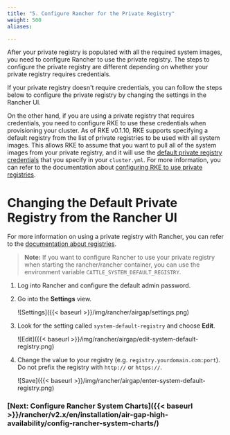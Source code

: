 ```yaml
---
title: "5. Configure Rancher for the Private Registry"
weight: 500
aliases:

---
```


After your private registry is populated with all the required system images, you need to configure Rancher to use the private registry. The steps to configure the private registry are different depending on whether your private registry requires credentials.

If your private registry doesn't require credentials, you can follow the steps below to configure the private registry by changing the settings in the Rancher UI. 

On the other hand, if you are using a private registry that requires credentials, you need to configure RKE to use these credentials when provisioning your cluster. As of RKE v0.1.10, RKE supports specifying a default registry from the list of private registries to be used with all system images. This allows RKE to assume that you want to pull all of the system images from your private registry, and it will use the [ default private registry credentials]({{<baseurl>}}/rke/latest/en/config-options/private-registries/#default-registry) that you specify in your `cluster.yml`. For more information, you can refer to the documentation about [configuring RKE to use private registries]({{<baseurl>}}/rancher/v2.x/en/cluster-provisioning/rke-clusters/options/#private-registries).

# Changing the Default Private Registry from the Rancher UI

For more information on using a private registry with Rancher, you can refer to the [documentation about registries]({{<baseurl>}}/rancher/v2.x/en/k8s-in-rancher/registries/#using-a-private-registry).

>**Note:** If you want to configure Rancher to use your private registry when starting the rancher/rancher container, you can use the environment variable `CATTLE_SYSTEM_DEFAULT_REGISTRY`.

1. Log into Rancher and configure the default admin password.

1. Go into the **Settings** view.

    ![Settings]({{< baseurl >}}/img/rancher/airgap/settings.png)

1. Look for the setting called `system-default-registry` and choose **Edit**.

    ![Edit]({{< baseurl >}}/img/rancher/airgap/edit-system-default-registry.png)

1. Change the value to your registry (e.g. `registry.yourdomain.com:port`). Do not prefix the registry with `http://` or `https://`.

    ![Save]({{< baseurl >}}/img/rancher/airgap/enter-system-default-registry.png)

### [Next: Configure Rancher System Charts]({{< baseurl >}}/rancher/v2.x/en/installation/air-gap-high-availability/config-rancher-system-charts/)
